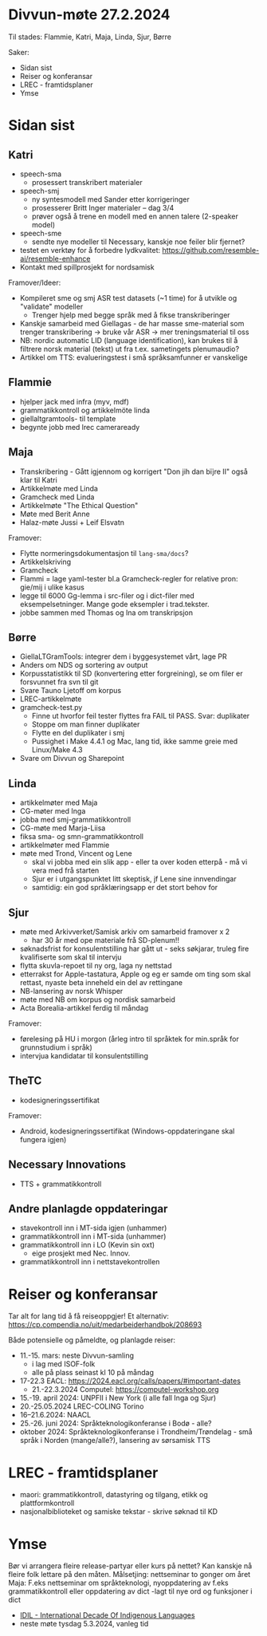 # Divvun-møte 27.2.2024

Til stades: Flammie, Katri, Maja, Linda, Sjur, Børre

Saker:

- Sidan sist
- Reiser og konferansar
- LREC - framtidsplaner
- Ymse

# Sidan sist

## Katri

- speech-sma
    - prosessert transkribert materialer 
- speech-smj
    - ny syntesmodell med Sander etter korrigeringer
    - prosesserer Britt Inger materialer – dag 3/4 
    - prøver også å trene en modell med en annen talere (2-speaker model)
- speech-sme
    - sendte nye modeller til Necessary, kanskje noe feiler blir fjernet?
- testet en verktøy for å forbedre lydkvalitet: <https://github.com/resemble-ai/resemble-enhance>
- Kontakt med spillprosjekt for nordsamisk

Framover/Ideer:

- Kompileret sme og smj ASR test datasets (~1 time) for å utvikle og "validate" modeller
  - Trenger hjelp med begge språk med å fikse transkriberinger
- Kanskje samarbeid med Giellagas - de har masse sme-material som trenger transkribering -> bruke vår ASR -> mer treningsmaterial til oss
- NB: nordic automatic LID (language identification), kan brukes til å filtrere norsk material (tekst) ut fra t.ex. sametingets plenumaudio?
- Artikkel om TTS: evalueringstest i små språksamfunner er vanskelige

## Flammie

- hjelper jack med infra (myv, mdf)
- grammatikkontroll og artikkelmöte linda 
- giellaltgramtools- til template
- begynte jobb med lrec cameraready

## Maja

- Transkribering - Gått igjennom og korrigert "Don jih dan bïjre II" også klar til Katri 
- Artikkelmøte med Linda
- Gramcheck med Linda
- Artikkelmøte "The Ethical Question"
- Møte med Berit Anne
- Halaz-møte Jussi + Leif Elsvatn
 
Framover:

- Flytte normeringsdokumentasjon til `lang-sma/docs`?
- Artikkelskriving
- Gramcheck
- Flammi = lage yaml-tester bl.a Gramcheck-regler for relative pron: gie/mij i ulike kasus
- legge til 6000 Gg-lemma i src-filer og i dict-filer med eksempelsetninger. Mange gode eksempler i trad.tekster.
- jobbe sammen med Thomas og Ina om transkripsjon

## Børre

- GiellaLTGramTools: integrer dem i byggesystemet vårt, lage PR
- Anders om NDS og sortering av output
- Korpusstatistikk til SD (konvertering etter forgreining), se om filer er forsvunnet fra svn til git
- Svare Tauno Ljetoff om korpus
- LREC-artikkelmøte
- gramcheck-test.py
  - Finne ut hvorfor feil tester flyttes fra FAIL til PASS. Svar: duplikater
  - Stoppe om man finner duplikater
  - Flytte en del duplikater i smj
  - Pussighet i Make 4.4.1 og Mac, lang tid, ikke samme greie med Linux/Make 4.3
- Svare om Divvun og Sharepoint

## Linda

- artikkelmøter med Maja
- CG-møter med Inga
- jobba med smj-grammatikkontroll
- CG-møte med Marja-Liisa
- fiksa sma- og smn-grammatikkontroll
- artikkelmøter med Flammie
- møte med Trond, Vincent og Lene
    - skal vi jobba med ein slik app - eller ta over koden etterpå - må vi vera med frå starten
    - Sjur er i utgangspunktet litt skeptisk, jf Lene sine innvendingar
    - samtidig: ein god språklæringsapp er det stort behov for

## Sjur

- møte med Arkivverket/Samisk arkiv om samarbeid framover x 2
    - har 30 år med ope materiale frå SD-plenum!!
- søknadsfrist for konsulentstilling har gått ut - seks søkjarar, truleg fire kvalifiserte som skal til intervju
- flytta skuvla-repoet til ny org, laga ny nettstad
- etterrakst for Apple-tastatura, Apple og eg er samde om ting som skal rettast, nyaste beta inneheld ein del av rettingane
- NB-lansering av norsk Whisper
- møte med NB om korpus og nordisk samarbeid
- Acta Borealia-artikkel ferdig til måndag

Framover:
- førelesing på HU i morgon (årleg intro til språktek for min.språk for grunnstudium i språk)
- intervjua kandidatar til konsulentstilling

## TheTC

- kodesigneringssertifikat

Framover:

- Android, kodesigneringssertifikat (Windows-oppdateringane skal fungera igjen)

## Necessary Innovations

- TTS + grammatikkontroll

## Andre planlagde oppdateringar

- stavekontroll inn i MT-sida igjen (unhammer)
- grammatikkontroll inn i MT-sida (unhammer)
- grammatikkontroll inn i LO (Kevin sin oxt)
  - eige prosjekt med Nec. Innov.
- grammatikkontroll inn i nettstavekontrollen

# Reiser og konferansar

Tar alt for lang tid å få reiseoppgjer!
Et alternativ: <https://cp.compendia.no/uit/medarbeiderhandbok/208693>

Både potensielle og påmeldte, og planlagde reiser:

- 11.-15. mars: neste Divvun-samling
  - i lag med ISOF-folk
  - alle på plass seinast kl 10 på måndag
- 17-22.3 EACL: <https://2024.eacl.org/calls/papers/#important-dates>
    - 21.-22.3.2024 Computel: <https://computel-workshop.org>
- 15.-19. april 2024: UNPFII i New York (i alle fall Inga og Sjur)
- 20.-25.05.2024 LREC-COLING Torino
- 16–21.6.2024: NAACL
- 25.-26. juni 2024: Språkteknologikonferanse i Bodø - alle?
- oktober 2024: Språkteknologikonferanse i Trondheim/Trøndelag - små språk i Norden (mange/alle?), lansering av sørsamisk TTS

# LREC - framtidsplaner

- maori: grammatikkontroll, datastyring og tilgang, etikk og plattformkontroll
- nasjonalbiblioteket og samiske tekstar - skrive søknad til KD

# Ymse

Bør vi arrangera fleire release-partyar eller kurs på nettet? Kan kanskje nå fleire folk lettare på den måten. Målsetjing: nettseminar to gonger om året
Maja: F.eks nettseminar om språkteknologi, nyoppdatering av f.eks grammatikkontroll eller oppdatering av dict -lagt til nye ord og funksjoner i dict

- [IDIL - International Decade Of Indigenous Languages](https://fpcc.ca/stories/the-decade-of-indigenous-languages/)
- neste møte tysdag 5.3.2024, vanleg tid
